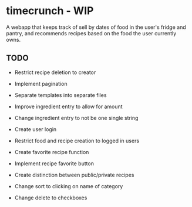 # timecrunch - WIP

A webapp that keeps track of sell by dates of food in the user's fridge and pantry, and recommends recipes based on the food the user currently owns.

## TODO

* Restrict recipe deletion to creator

* Implement pagination

* Separate templates into separate files

* Improve ingredient entry to allow for amount

* Change ingredient entry to not be one single string

* Create user login

* Restrict food and recipe creation to logged in users

* Create favorite recipe function

* Implement recipe favorite button

* Create distinction between public/private recipes

* Change sort to clicking on name of category

* Change delete to checkboxes